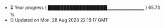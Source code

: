 - ⏳ Year progress { ███████████████████▁▁▁▁▁▁▁▁▁▁▁ } 65.73 %
- ⏰ Updated on Mon, 28 Aug 2023 22:15:17 GMT

